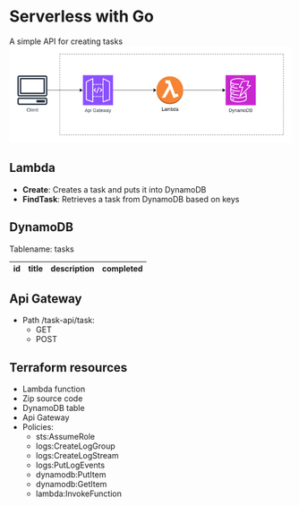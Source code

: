 # Serverless with Go

A simple API for creating tasks
![Flow diagram](./aws-flow.drawio.png)

## Lambda
- **Create**: Creates a task and puts it into DynamoDB
- **FindTask**: Retrieves a task from DynamoDB based on keys

## DynamoDB
Tablename: tasks

|id|title|description|completed|
|---|---|---|---|

## Api Gateway
- Path /task-api/task:
    - GET
    - POST

## Terraform resources
- Lambda function
- Zip source code
- DynamoDB table
- Api Gateway
- Policies:
    - sts:AssumeRole
    - logs:CreateLogGroup
    - logs:CreateLogStream
    - logs:PutLogEvents
    - dynamodb:PutItem
    - dynamodb:GetItem
    - lambda:InvokeFunction

